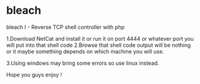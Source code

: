 # bleach
bleach I - Reverse TCP shell controller with php


1.Download NetCat and install it or run it on port 4444 or whatever port you will put into that shell code
2.Browse that shell code output will be nothing or it maybe something depends on which machine you will use.


3.Using windows may bring some errors so use linux instead.

Hope you guys enjoy !
